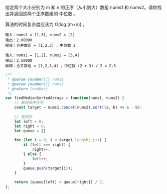 给定两个大小分别为 m 和 n 的正序（从小到大）数组 nums1 和 nums2。请你找出并返回这两个正序数组的 中位数 。

算法的时间复杂度应该为 O(log (m+n)) 。

```
输入：nums1 = [1,3], nums2 = [2]
输出：2.00000
解释：合并数组 = [1,2,3] ，中位数 2
```

```
输入：nums1 = [1,2], nums2 = [3,4]
输出：2.50000
解释：合并数组 = [1,2,3,4] ，中位数 (2 + 3) / 2 = 2.5
```

```js
/**
 * @param {number[]} nums1
 * @param {number[]} nums2
 * @return {number}
 */
var findMedianSortedArrays = function(nums1, nums2) {
    // 数组排序合并
    const target = nums1.concat(nums2).sort((a, b) => a - b);
    
    // 双指针
    let left = 0;
    let right = 0;
    let queue = []
    
    for (let i = 0; i < target.length; i++) {
        if (left === right) {
            right++;
        } else {
            left++;
        }
        queue.push(target[i]);
    }
    
    return (queue[left] + queue[right]) / 2;
};
```
